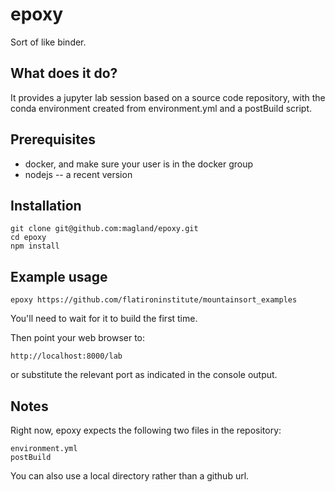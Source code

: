 # epoxy

Sort of like binder.

## What does it do?

It provides a jupyter lab session based on a source code repository, with the conda environment created from environment.yml and a postBuild script.

## Prerequisites

* docker, and make sure your user is in the docker group
* nodejs -- a recent version

## Installation
```
git clone git@github.com:magland/epoxy.git
cd epoxy
npm install
```

## Example usage

```
epoxy https://github.com/flatironinstitute/mountainsort_examples
```

You'll need to wait for it to build the first time.

Then point your web browser to:

```
http://localhost:8000/lab
```

or substitute the relevant port as indicated in the console output.

## Notes

Right now, epoxy expects the following two files in the repository:

```
environment.yml
postBuild
```

You can also use a local directory rather than a github url.
